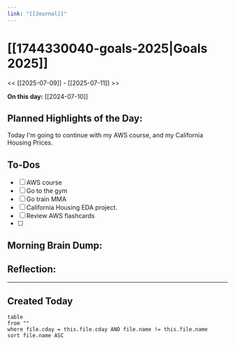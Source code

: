 ```yaml
---
link: "[[Journal]]"
---
```

# [[1744330040-goals-2025|Goals 2025]]
<< [[2025-07-09]] - [[2025-07-11]] >>

**On this day:** [[2024-07-10]]
## Planned Highlights of the Day:
Today I'm going to continue with my AWS course, and my California Housing Prices.

## To-Dos
- [ ] AWS course
- [ ] Go to the gym
- [ ] Go train MMA
- [ ] California Housing EDA project.
- [ ] Review AWS flashcards
- [ ] 

## Morning Brain Dump:


## Reflection:


---
## Created Today
```dataview
table
from ""
where file.cday = this.file.cday AND file.name != this.file.name
sort file.name ASC
```

